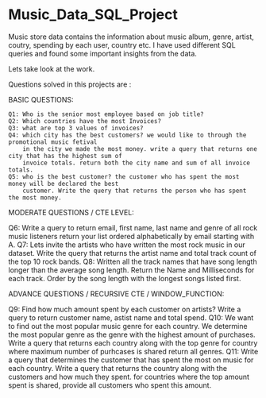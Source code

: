 # Music_Data_SQL_Project
Music store data contains the information about music album, genre, artist, coutry, spending by each user, country etc.
I have used different SQL queries and found some important insights from the data.

Lets take look at the work.

Questions solved in this projects are :

BASIC QUESTIONS:

    Q1: Who is the senior most employee based on job title?
    Q2: Which countries have the most Invoices?
    Q3: what are top 3 values of invoices?
    Q4: which city has the best customers? we would like to through the promotional music fetival
        in the city we made the most money. write a query that returns one city that has the highest sum of 
        invoice totals. return both the city name and sum of all invoice totals.
    Q5: who is the best customer? the customer who has spent the most money will be declared the best 
        customer. Write the query that returns the person who has spent the most money.

MODERATE QUESTIONS / CTE LEVEL:
    
Q6: Write a query to return email, first name, last name and genre of all rock music listeners
    return your list ordered alphabetically by email starting with A.
Q7: Lets invite the artists who have written the most rock music in our dataset.
    Write the query that returns the artist name and total track count of the top 10 rock bands.
Q8: Written all the track names that have song length longer than the average song length.
    Return the Name and Milliseconds for each track. Order by the song length with the longest 
    songs listed first.

ADVANCE QUESTIONS / RECURSIVE CTE / WINDOW_FUNCTION:
    
Q9: Find how much amount spent by each customer on artists? Write a query to return customer
    name, astist name and total spend.
Q10: We want to find out the most popular music genre for each country. We determine the most
     popular genre as the genre with the highest amount of purchases. Write a query that returns
     each country along with the top genre for country where maximum number of purhcases is shared 
     return all genres.
Q11: Write a query that determines the customer that has spent the most on music for each country.
     Write a query that returns the country along with the customers and how much they spent. for countries
     where the top amount spent is shared, provide all customers who spent this amount.

     
